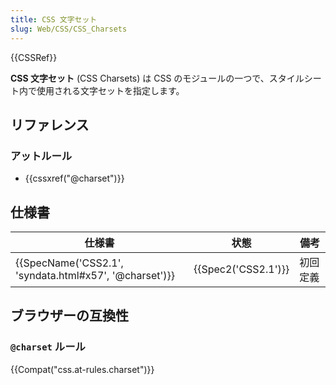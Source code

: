 ```yaml
---
title: CSS 文字セット
slug: Web/CSS/CSS_Charsets
---
```

{{CSSRef}}

**CSS 文字セット** (CSS Charsets) は CSS のモジュールの一つで、スタイルシート内で使用される文字セットを指定します。

## リファレンス

### アットルール

- {{cssxref("@charset")}}

## 仕様書

| 仕様書                                                 | 状態                | 備考     |
| ------------------------------------------------------ | ------------------- | -------- |
| {{SpecName('CSS2.1', 'syndata.html#x57', '@charset')}} | {{Spec2('CSS2.1')}} | 初回定義 |

## ブラウザーの互換性

### `@charset` ルール

{{Compat("css.at-rules.charset")}}
